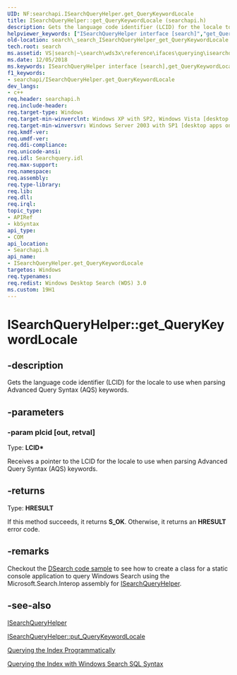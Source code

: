 ```yaml
---
UID: NF:searchapi.ISearchQueryHelper.get_QueryKeywordLocale
title: ISearchQueryHelper::get_QueryKeywordLocale (searchapi.h)
description: Gets the language code identifier (LCID) for the locale to use when parsing Advanced Query Syntax (AQS) keywords.
helpviewer_keywords: ["ISearchQueryHelper interface [search]","get_QueryKeywordLocale method","ISearchQueryHelper.get_QueryKeywordLocale","ISearchQueryHelper::get_QueryKeywordLocale","_search_ISearchQueryHelper_get_QueryKeywordLocale","get_QueryKeywordLocale","get_QueryKeywordLocale method [search]","get_QueryKeywordLocale method [search]","ISearchQueryHelper interface","search._search_ISearchQueryHelper_get_QueryKeywordLocale","searchapi/ISearchQueryHelper::get_QueryKeywordLocale"]
old-location: search\_search_ISearchQueryHelper_get_QueryKeywordLocale.htm
tech.root: search
ms.assetid: VS|search|~\search\wds3x\reference\ifaces\querying\isearchqueryhelper\get_querykeywordlocale.htm
ms.date: 12/05/2018
ms.keywords: ISearchQueryHelper interface [search],get_QueryKeywordLocale method, ISearchQueryHelper.get_QueryKeywordLocale, ISearchQueryHelper::get_QueryKeywordLocale, _search_ISearchQueryHelper_get_QueryKeywordLocale, get_QueryKeywordLocale, get_QueryKeywordLocale method [search], get_QueryKeywordLocale method [search],ISearchQueryHelper interface, search._search_ISearchQueryHelper_get_QueryKeywordLocale, searchapi/ISearchQueryHelper::get_QueryKeywordLocale
f1_keywords:
- searchapi/ISearchQueryHelper.get_QueryKeywordLocale
dev_langs:
- c++
req.header: searchapi.h
req.include-header: 
req.target-type: Windows
req.target-min-winverclnt: Windows XP with SP2, Windows Vista [desktop apps only]
req.target-min-winversvr: Windows Server 2003 with SP1 [desktop apps only]
req.kmdf-ver: 
req.umdf-ver: 
req.ddi-compliance: 
req.unicode-ansi: 
req.idl: Searchquery.idl
req.max-support: 
req.namespace: 
req.assembly: 
req.type-library: 
req.lib: 
req.dll: 
req.irql: 
topic_type:
- APIRef
- kbSyntax
api_type:
- COM
api_location:
- Searchapi.h
api_name:
- ISearchQueryHelper.get_QueryKeywordLocale
targetos: Windows
req.typenames: 
req.redist: Windows Desktop Search (WDS) 3.0
ms.custom: 19H1
---
```


# ISearchQueryHelper::get_QueryKeywordLocale


## -description


Gets the language code identifier (LCID) for the locale to use when parsing Advanced Query Syntax (AQS) keywords.


## -parameters




### -param plcid [out, retval]

Type: <b>LCID*</b>

Receives a pointer to the LCID for the locale to use when parsing Advanced Query Syntax (AQS) keywords.


## -returns



Type: <b>HRESULT</b>

If this method succeeds, it returns <b xmlns:loc="http://microsoft.com/wdcml/l10n">S_OK</b>. Otherwise, it returns an <b xmlns:loc="http://microsoft.com/wdcml/l10n">HRESULT</b> error code.




## -remarks

Checkout the <a href="https://docs.microsoft.com/windows/win32/search/-search-sample-dsearch">DSearch code sample</a> to see how to create a class for a static console application to query Windows Search using the Microsoft.Search.Interop assembly for <a href="https://docs.microsoft.com/windows/desktop/api/searchapi/nn-searchapi-isearchqueryhelper">ISearchQueryHelper</a>.


## -see-also




<a href="https://docs.microsoft.com/windows/desktop/api/searchapi/nn-searchapi-isearchqueryhelper">ISearchQueryHelper</a>



<a href="https://docs.microsoft.com/windows/desktop/api/searchapi/nf-searchapi-isearchqueryhelper-put_querykeywordlocale">ISearchQueryHelper::put_QueryKeywordLocale</a>



<a href="https://docs.microsoft.com/windows/desktop/search/-search-3x-wds-qryidx-overview">Querying the Index Programmatically</a>



<a href="https://docs.microsoft.com/windows/desktop/search/-search-sql-windowssearch-entry">Querying the Index with Windows Search SQL Syntax</a>
 

 

